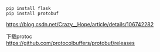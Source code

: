 ```
pip install flask
pip install protobuf
```

https://blog.csdn.net/Crazy__Hope/article/details/106742282

下载protoc   
https://github.com/protocolbuffers/protobuf/releases